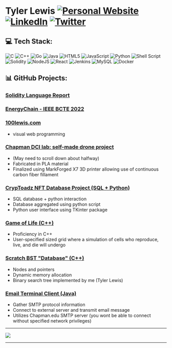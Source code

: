 
<!-- ## 🌐 Socials: -->
# Tyler Lewis [![Personal Website](https://img.shields.io/badge/-100lewis.com-lightgrey)](https://100lewis.com) [![LinkedIn](https://img.shields.io/badge/LinkedIn-%230077B5.svg?logo=linkedin&logoColor=white)](https://linkedin.com/in/Tylew) [![Twitter](https://img.shields.io/badge/Twitter-%231DA1F2.svg?logo=Twitter&logoColor=white)](https://twitter.com/Fslfree ) 

## 💻 Tech Stack:
![C](https://img.shields.io/badge/c-%2300599C.svg?style=for-the-badge&logo=c&logoColor=white) ![C++](https://img.shields.io/badge/c++-%2300599C.svg?style=for-the-badge&logo=c%2B%2B&logoColor=white) ![Go](https://img.shields.io/badge/go-%2300ADD8.svg?style=for-the-badge&logo=go&logoColor=white) ![Java](https://img.shields.io/badge/java-%23ED8B00.svg?style=for-the-badge&logo=java&logoColor=white) ![HTML5](https://img.shields.io/badge/latex-%23008080.svg?style=for-the-badge&logo=latex&logoColor=white) ![JavaScript](https://img.shields.io/badge/javascript-%23323330.svg?style=for-the-badge&logo=javascript&logoColor=%23F7DF1E) ![Python](https://img.shields.io/badge/python-3670A0?style=for-the-badge&logo=python&logoColor=ffdd54) ![Shell Script](https://img.shields.io/badge/shell_script-%23121011.svg?style=for-the-badge&logo=gnu-bash&logoColor=white) ![Solidity](https://img.shields.io/badge/Next-black?style=for-the-badge&logo=next.js&logoColor=white) ![NodeJS](https://img.shields.io/badge/node.js-6DA55F?style=for-the-badge&logo=node.js&logoColor=white) ![React](https://img.shields.io/badge/react-%2320232a.svg?style=for-the-badge&logo=react&logoColor=%2361DAFB) ![Jenkins](https://img.shields.io/badge/jenkins-%232C5263.svg?style=for-the-badge&logo=jenkins&logoColor=white) ![MySQL](https://img.shields.io/badge/mysql-%2300f.svg?style=for-the-badge&logo=mysql&logoColor=white) ![Docker](https://img.shields.io/badge/docker-%230db7ed.svg?style=for-the-badge&logo=docker&logoColor=white) 
## 📊 GitHub Projects:

### [Solidity Language Report](https://github.com/tylew/354-Programming-Languages/blob/ed0ebad04aa3c0f0f46881a4d904b28ff7e482f2/report/production_report.pdf)


### [EnergyChain - IEEE BCTE 2022](https://github.com/tylew/EnergyChain)


### [100lewis.com](https://100lewis.com)
* visual web programming

### [Chapman DCI lab: self-made drone project]([https://sites.google.com/chapman.edu/the-dci-lab/home/showcase#h.93iq8wiok6qo](https://sites.google.com/chapman.edu/the-dci-lab/home/showcase?pli=1#h.93iq8wiok6qo))
* (May need to scroll down about halfway)
* Fabricated in PLA material
* Finalized using MarkForged X7 3D printer allowing use of continuous carbon fiber fillament 

### [CrypToadz NFT Database Project (SQL + Python)](https://github.com/tylew/CrypToad-Tkinter-)
* SQL database + python interaction 
* Database aggregated using python script
* Python user interface using TKinter package

### [Game of Life (C++)](https://github.com/tylew/gameOfLife) 
* Proficiency in C++
* User-specified sized grid where a simulation of cells who reproduce, live, and die will undergo

### [Scratch BST "Database" (C++)](https://github.com/tylew/cpp_BSTdatabase)
* Nodes and pointers
* Dynamic memory allocation
* Binary search tree implemented by me (Tyler Lewis)

### [Email Terminal Client (Java)](https://github.com/tylew/email)
* Gather SMTP protocol information
* Connect to external server and transmit email message
* Utilizes Chapman.edu SMTP server (you wont be able to connect without specified network privileges)

--- 
![](https://github-readme-stats.vercel.app/api/top-langs/?username=Tylew&theme=dark&hide_border=false&include_all_commits=false&count_private=false&layout=compact)

---


<!--
### [Basic Hashmap "Database" (Java)](https://github.com/tylew/Java_HashMapDatabase)
* Hash Map
-->
